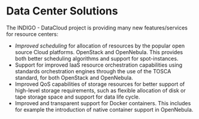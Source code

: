 # Data Center Solutions

The INDIGO - DataCloud project is providing many new features/services for resource centers: 
* *Improved scheduling* for allocation of resources by the popular open source Cloud platforms. OpenStack and OpenNebula. This provides both better scheduling algorithms and support for spot-instances.
* Support for improved IaaS resource orchestration capabilities using standards  orchestration engines through the use of the TOSCA standard, for both OpenStack and OpenNebula.
* Improved QoS capabilities of storage resources for better support of high-level storage requirements, such as flexible allocation of disk or tape storage space and support for data life cycle.
* Improved and transparent support for Docker containers. This includes for example the introduction of native container support in OpenNebula. 

